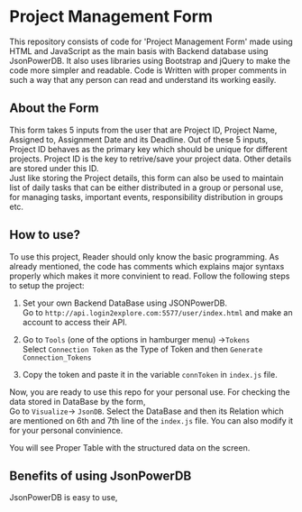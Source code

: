 # Project Management Form
 
This repository consists of code for 'Project Management Form' made using HTML and JavaScript as the main basis with Backend database using JsonPowerDB. It also uses libraries using Bootstrap and jQuery to make the code more simpler and readable. 
Code is Written with proper comments in such a way that any person can read and understand its working easily.

## About the Form

This form takes 5 inputs from the user that are Project ID, Project Name, Assigned to, Assignment Date and its Deadline. Out of these 5 inputs, Project ID behaves as the primary key which should be unique for different projects. Project ID is the key to retrive/save your project data. Other details are stored under this ID.  
Just like storing the Project details, this form can also be used to maintain list of daily tasks that can be either distributed in a group or personal use, for managing tasks, important events, responsibility distribution in groups etc.

## How to use?

To use this project, Reader should only know the basic programming. As already mentioned, the code has comments which explains major syntaxs properly which makes it more convinient to read. Follow the following steps to setup the project:  

1. Set your own Backend DataBase using JSONPowerDB.  
Go to `http://api.login2explore.com:5577/user/index.html` and make an account to access their API.

2. Go to `Tools` (one of the options in hamburger menu) ->`Tokens`  
Select `Connection Token` as the Type of Token and then `Generate Connection_Tokens`

3. Copy the token and paste it in the variable `connToken` in `index.js` file.

Now, you are ready to use this repo for your personal use. For checking the data stored in DataBase by the form,  
Go to `Visualize`-> `JsonDB`. 
Select the DataBase and then its Relation which are mentioned on 6th and 7th line of the `index.js` file. You can also modify it for your personal convinience.  

You will see Proper Table with the structured data on the screen.

## Benefits of using JsonPowerDB

JsonPowerDB is easy to use, 